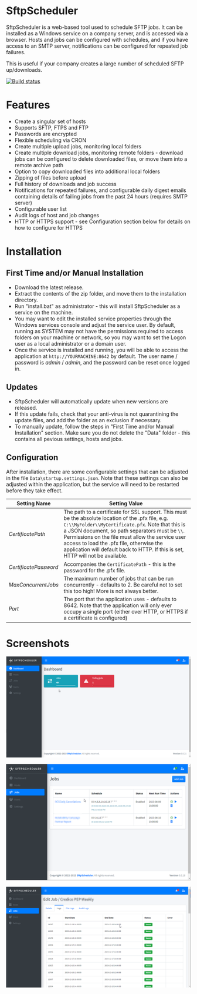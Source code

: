 SftpScheduler
==================

SftpScheduler is a web-based tool used to schedule SFTP jobs. It can be installed as a Windows service on a company server, and is accessed via a browser.  Hosts and jobs can be configured with schedules, and if you have access to an SMTP server, notifications can be configured for repeated job failures.

This is useful if your company creates a large number of scheduled SFTP up/downloads.

[![Build status](https://ci.appveyor.com/api/projects/status/snreekxcc215u4if?svg=true)](https://ci.appveyor.com/project/mrsalmon1976/sftpscheduler)

# Features

- Create a singular set of hosts
- Supports SFTP, FTPS and FTP
- Passwords are encrypted
- Flexible scheduling via CRON
- Create multiple upload jobs, monitoring local folders
- Create multiple download jobs, monitoring remote folders - download jobs can be configured to delete downloaded files, or move them into a remote archive path
- Option to copy downloaded files into additional local folders
- Zipping of files before upload
- Full history of downloads and job success
- Notifications for repeated failures, and configurable daily digest emails containing details of failing jobs from the past 24 hours (requires SMTP server)
- Configurable user list
- Audit logs of host and job changes
- HTTP or HTTPS support - see Configuration section below for details on how to configure for HTTPS

# Installation

## First Time and/or Manual Installation

- Download the latest release.
- Extract the contents of the zip folder, and move them to the installation directory.
- Run "install.bat" as administrator - this will install SftpScheduler as a service on the machine.
- You may want to edit the installed service properties through the Windows services console and adjust the service user.  By default, running as SYSTEM may not have the permissions required to access folders on your machine or network, so you may want to set the Logon user as a local administrator or a domain user.
- Once the service is installed and running, you will be able to access the application at `http://YOURMACHINE:8642` by default.  The user name / password is _admin_ / _admin_, and the password can be reset once logged in.

## Updates

- SftpScheduler will automatically update when new versions are released.
- If this update fails, check that your anti-virus is not quarantining the update files, and add the folder as an exclusion if necessary.
- To manually update, follow the steps in "First Time and/or Manual Installation" section.  Make sure you do not delete the "Data" folder - this contains all pevious settings, hosts and jobs.

## Configuration

After installation, there are some configurable settings that can be adjusted in the file `Data\startup.settings.json`.  Note that these settings can also be adjusted within the application, but the service will need to be restarted before they take effect.

| **Setting Name**        | **Setting Value** |
| -                       | -                 |
| *CertificatePath*       | The path to a certificate for SSL support.  This must be the absolute location of the .pfx file, e.g. `C:\\MyFolder\\MyCertificate.pfx`.  Note that this is a JSON document, so path separators must be `\\`.  Permissions on the file must allow the service user access to load the .pfx file, otherwise the application will default back to HTTP.  If this is set, HTTP will not be available. |
| *CertificatePassword*  | Accompanies the `CertificatePath` - this is the password for the .pfx file.
| *MaxConcurrentJobs*    | The maximum number of jobs that can be run concurrently - defaults to 2.  Be careful not to set this too high! More is not always better. |
| *Port*                 | The port that the application uses - defaults to 8642.  Note that the application will only ever occupy a single port (either over HTTP, or HTTPS if a certificate is configured) |

# Screenshots

![Dashboard screenshot](/img/screenshots/screenshot_dashboard.png?raw=true "Dashboard screenshot")

![Jobs screenshot](/img/screenshots/screenshot_jobs.png?raw=true "Jobs screenshot")

![Job log screenshot](/img/screenshots/screenshot_job_log.png?raw=true "Job log screenshot")




